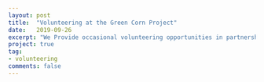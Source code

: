 ```yaml
---
layout: post
title:  "Volunteering at the Green Corn Project"
date:   2019-09-26
excerpt: "We Provide occasional volunteering opportunities in partnership with the Green Corn Project"
project: true
tag:
- volunteering
comments: false
---
```



